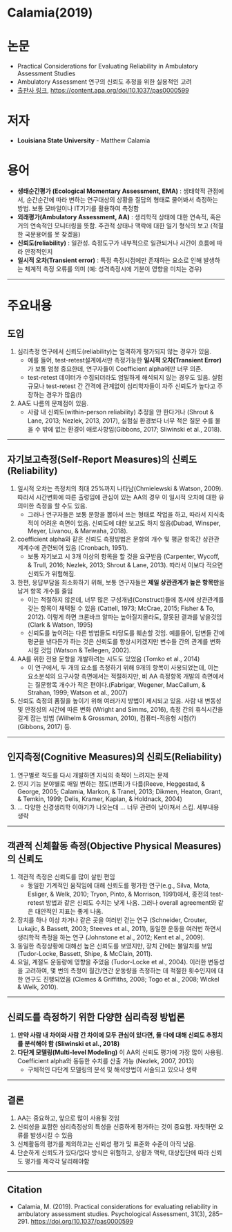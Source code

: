 # Calamia(2019)
# 논문
- Practical Considerations for Evaluating Reliability in Ambulatory Assessment Studies
- Ambulatory Assessment 연구의 신뢰도 추정을 위한 실용적인 고려
- [출판사 링크](https://content.apa.org/record/2019-09637-002), https://content.apa.org/doi/10.1037/pas0000599

# 저자
* **Louisiana State University** - Matthew Calamia


# 용어
- **생태순간평가 (Ecological Momentary Assessment, EMA)** : 생태학적 관점에서, 순간순간에 따라 변하는 연구대상의 상황을 질답의 형태로 물어봐서 측정하는 방법. 보통 모바일이나 IT기기를 활용하여 측정함
- **외래평가(Ambulatory Assessment, AA)** : 생리학적 상태에 대한 연속적, 혹은 거의 연속적인 모니터링을 뜻함. 주관적 상태나 맥락에 대한 일기 형식의 보고 (적절한 국문용어를 못 찾겠음)
- **신뢰도(reliability)** : 일관성. 측정도구가 내부적으로 일관되거나 시간이 흐름에 따라 안정적인지
- **일시적 오차(Transient error)** : 특정 측정시점에만 존재하는 요소로 인해 발생하는 체계적 측정 오류를 의미 (예: 성격측정시에 기분이 영향을 미치는 경우)

---

# 주요내용
## 도입
1. 심리측정 연구에서 신뢰도(reliability)는 엄격하게 평가되지 않는 경우가 있음.
    - 예를 들어, test-retest설계에서만 측정가능한 **일시적 오차(Transient Error)** 가 보통 엄청 중요한데, 연구자들이 Coefficient alpha에만 너무 의존.
    - test-retest 데이터가 수집되더라도 엄밀하게 해석되지 않는 경우도 있음. 실험 규모나 test-retest 간 간격에 관계없이 심리학자들이 자주 신뢰도가 높다고 주장하는 경우가 많음(!)
2. AA도 나름의 문제점이 있음.
    - 사람 내 신뢰도(within-person reliability) 추정을 안 한다거나 (Shrout & Lane, 2013; Nezlek, 2013, 2017), 실험실 환경보다 너무 적은 질문 수를 물을 수 밖에 없는 환경이 애로사항임(Gibbons, 2017; Sliwinski et al., 2018).

---

## 자기보고측정(Self-Report Measures)의 신뢰도(Reliability)
1. 일시적 오차는 측정치의 최대 25%까지 나타남(Chmielewski & Watson, 2009). 따라서 시간변화에 따른 출렁임에 관심이 있는 AA의 경우 이 일시적 오차에 대한 유의미한 측정을 할 수도 있음.
    - 그러나 연구자들은 보통 문항을 뽑아서 쓰는 형태로 작업을 하고, 따라서 지식축적이 어려운 측면이 있음. 신뢰도에 대한 보고도 하지 않음(Dubad, Winsper, Meyer, Livanou, & Marwaha, 2018).
2. coefficient alpha와 같은 신뢰도 측정방법은 문항의 개수 및 평균 항목간 상관관계계수에 관련되어 있음 (Cronbach, 1951). 
    - 보통 자기보고 시 3개 이상의 항목을 할 것을 요구받음 (Carpenter, Wycoff, & Trull, 2016; Nezlek, 2013; Shrout & Lane, 2013). 따라서 이보다 적으면 신뢰도가 위험해짐.
3. 한편, 응답부담을 최소화하기 위해, 보통 연구자들은 **제일 상관관계가 높은 항목만**을 남겨 항목 개수를 줄임
    - 이는 적절하지 않은데, 너무 많은 구성개념(Construct)들에 동시에 상관관계를 갖는 항목이 채택될 수 있음 (Cattell, 1973; McCrae, 2015; Fisher & To, 2012). 이렇게 하면 크론바크 알파는 높아질지몰라도, 잘못된 결과를 낳을것임 (Clark & Watson, 1995) 
    - 신뢰도를 높이려는 다른 방법들도 타당도를 훼손할 것임. 예를들어, 답변들 간에 평균을 낸다든가 하는 것은 신뢰도를 향상시키겠지만 변수들 간의 관계를 변화시킬 것임 (Watson & Tellegen, 2002).
4. AA를 위한 전용 문항을 개발하려는 시도도 있었음 (Tomko et al., 2014) 
    - 이 연구에서, 두 개의 요소를 측정하기 위해 9개의 항목이 사용되었는데, 이는 요소분석의 요구사항 측면에서는 적절하지만, 비 AA 측정항목 개발의 측면에서는 질문항목 개수가 적은 편이다.(Fabrigar, Wegener, MacCallum, & Strahan, 1999; Watson et al., 2007)
5. 신뢰도 측정의 품질을 높이기 위해 여러가지 방법이 제시되고 있음. 사람 내 변동성 및 안정성의 시간에 따른 변화 (Wright and Simms, 2016), 측정 간의 휴식시간을 길게 잡는 방법 (Wilhelm & Grossman, 2010), 컴퓨터-적응형 시험(?) (Gibbons, 2017) 등.

---

## 인지측정(Cognitive Measures)의 신뢰도(Reliability)
1. 연구별로 척도를 다시 개발하면 지식의 축적이 느려지는 문제
2. 인지 기능 분야별로 매일 변하는 정도(변폭)가 다름(Reeve, Heggestad, & George, 2005; Calamia, Markon, & Tranel, 2013; Dikmen, Heaton, Grant, & Temkin, 1999; Delis, Kramer, Kaplan, & Holdnack, 2004)
3. ... 다양한 신경생리학 이야기가 나오는데 ... 너무 관련이 낮아져서 스킵. 세부내용 생략

---

## 객관적 신체활동 측정(Objective Physical Measures)의 신뢰도
1. 객관적 측정은 신뢰도를 많이 살핀 편임
    - 동일한 기계적인 움직임에 대해 신뢰도를 평가한 연구(e.g., Silva, Mota, Esliger, & Welk, 2010; Tryon, Pinto, & Morrison, 1991)에서, 종전의 test-retest 방법과 같은 신뢰도 수치는 낮게 나옴. 그러나 overall agreement와 같은 대안적인 지표는 좋게 나옴.
2. 장치를 하나 이상 차거나 같은 곳을 여러번 걷는 연구 (Schneider, Crouter, Lukajic, & Bassett, 2003; Steeves et al., 2011), 동일한 운동을 여러번 하면서 생리학적 측정을 하는 연구 (Johnstone et al., 2012; Kent et al., 2009).
3. 동일한 측정상황에 대해선 높은 신뢰도를 보였지만, 장치 간에는 불일치를 보임 (Tudor-Locke, Bassett, Shipe, & McClain, 2011).
4. 요일, 계절도 운동량에 영향을 주었음 (Tudor-Locke et al., 2004). 이러한 변동성을 고려하여, 몇 번의 측정이 월간/연간 운동량을 측정하는 데 적절한 횟수인지에 대한 연구도 진행되었음 (Clemes & Griffiths, 2008; Togo et al., 2008; Wickel & Welk, 2010). 

---

## 신뢰도를 측정하기 위한 다양한 심리측정 방법론
1. **만약 사람 내 차이와 사람 간 차이에 모두 관심이 있다면, 둘 다에 대해 신뢰도 추정치를 분석해야 함 (Sliwinski et al., 2018)**
2. **다단계 모델링(Multi-level Modeling)** 이 AA의 신뢰도 평가에 가장 많이 사용됨. Coefficient alpha와 동등한 수치를 산출 가능 (Nezlek, 2007, 2013)
    - 구체적인 다단계 모델링의 분석 및 해석방법이 서술되고 있으나 생략

---

## 결론
1. AA는 중요하고, 앞으로 많이 사용될 것임
2. 신뢰성을 포함한 심리측정상의 특성을 신중하게 평가하는 것이 중요함. 자칫하면 오류를 발생시킬 수 있음
3. 신체활동의 평가를 제외하고는 신뢰성 평가 및 표준화 수준이 아직 낮음. 
4. 단순하게 신뢰도가 있다/없다 방식은 위험하고, 상황과 맥락, 대상집단에 따라 신뢰도 평가를 제각각 달리해야함

---

## Citation
- Calamia, M. (2019). Practical considerations for evaluating reliability in ambulatory assessment studies. Psychological Assessment, 31(3), 285–291. https://doi.org/10.1037/pas0000599